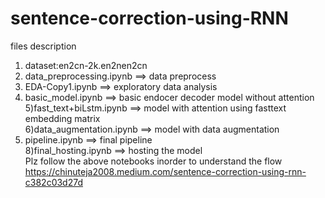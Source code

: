 # sentence-correction-using-RNN
files description<br>
1) dataset:en2cn-2k.en2nen2cn<br>
2) data_preprocessing.ipynb ==> data preprocess<br>
3) EDA-Copy1.ipynb ==> exploratory data analysis<br>
4) basic_model.ipynb ==> basic endocer decoder model without attention<br>
5)fast_text+biLstm.ipynb ==> model with attention using fasttext embedding matrix<br>
6)data_augmentation.ipynb ==> model with data augmentation<br>
7) pipeline.ipynb ==> final pipeline<br>
8)final_hosting.ipynb ==> hosting the model<br> 
Plz follow the above notebooks inorder to understand the flow <br>
https://chinuteja2008.medium.com/sentence-correction-using-rnn-c382c03d27d
